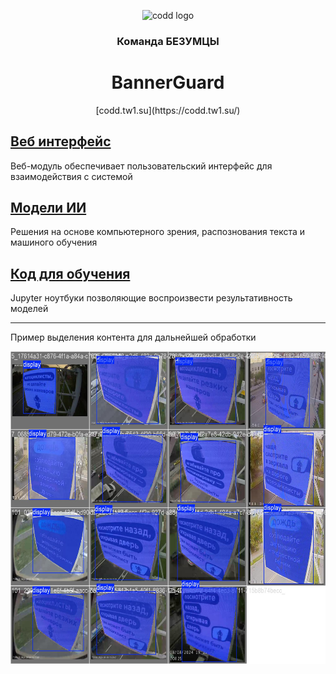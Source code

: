 <p align="center">
    <img alt="codd logo" src="https://i.ibb.co/swcsyj1/114403-middle-1.png">
</p>

<h3 align="center">
    Команда БЕЗУМЦЫ
</h3>
<h1 align="center">
    BannerGuard
</h1> 
<p align="center">
    [codd.tw1.su](https://codd.tw1.su/)
</p>

## [Веб интерфейс](https://github.com/ItsHimReally/BannerGuard/tree/main/web)

Веб-модуль обеспечивает пользовательский интерфейс для взаимодействия с системой

## [Модели ИИ](https://github.com/ItsHimReally/BannerGuard/tree/main/models)
Решения на основе компьютерного зрения, распознования текста и машиного обучения

## [Код для обучения](https://github.com/ItsHimReally/BannerGuard/tree/main/notebooks)
Jupyter ноутбуки позволяющие воспроизвести результативность моделей

---------------------------------------
Пример выделения контента для дальнейшей обработки
<p align="center">
    <img height=500 alt="demo segment" src="https://github.com/ItsHimReally/BannerGuard/blob/main/notebooks/example_segment.jpg">
</p>
